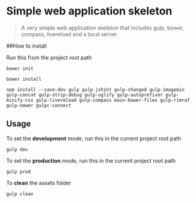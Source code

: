 Simple web application skeleton
==============

>A very simple web application skeleton that includes gulp, bower, compass, livereload and a local server


##How to install

Run this from the project root path

```
bower init

bower install

npm install --save-dev gulp gulp-jshint gulp-changed gulp-imagemin gulp-concat gulp-strip-debug gulp-uglify gulp-autoprefixer gulp-minify-css gulp-livereload gulp-compass main-bower-files gulp-rimraf gulp-newer gulpc-connect
```

## Usage

To set the <b>development</b> mode, run this in the current project root path

```
gulp dev
```

To set the <b>production</b> mode, run this in the current project root path

```
gulp prod
```

To <b>clean</b> the assets folder

```
gulp clean
```
